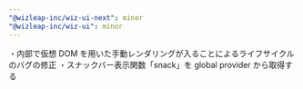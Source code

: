```yaml
---
"@wizleap-inc/wiz-ui-next": minor
"@wizleap-inc/wiz-ui": minor
---
```


・内部で仮想 DOM を用いた手動レンダリングが入ることによるライフサイクルのバグの修正
・スナックバー表示関数「snack」を global provider から取得する

